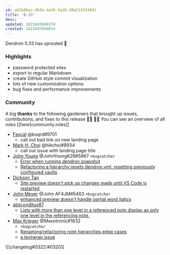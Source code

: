 ```yaml
---
id: ab2b8bac-db9a-4af8-9a2b-d8a219334841
title: '0.33'
desc: ''
updated: 1615845600370
created: 1615843960014
---
```



Dendron 0.33 has sprouted  🌱

### Highlights

- password protected sites
- export to regular Markdown
- create GitHub style commit visualization
- lots of new customization options
- bug fixes and performance improvements

### Community

A big **thanks** to the following gardeners that brought up issues, contributions, and fixes to this release :man_farmer: :woman_farmer: 
You can see an overview of all roles [[here|community.roles]]

- [Fayçal](https://github.com/d3vr) @bsqrd#9701 
  - call out bad link on new landing page
- [Mark H. Choi](https://github.com/hikchoi/cerebrarium) @hikchoi#8934 
  - call out issue with landing page title
- [John Young](https://github.com/iterating) @JohnYoung626#5967 `+bugcatcher`
    - [Error when running dendron.snapshot](https://github.com/dendronhq/dendron/issues/542)
    - [Refactoring a hierarchy resets dendron.yml, resetting previously configured vaults](https://github.com/dendronhq/dendron/issues/529)
- [Dickson Tan](https://github.com/Neurrone)
  - [Site preview doesn't pick up changes made until VS Code is restarted](https://github.com/dendronhq/dendron/issues/539)
- [John Meyer](https://github.com/af4jm) @John AF4JM#5463 `+bugcatcher`
  - [enhanced preview doesn't handle partial word italics](https://github.com/dendronhq/dendron/issues/538)
- [absconditus87](https://github.com/absconditus87)
  - [Lists with more than one level in a referenced note display as only one level in the referencing note.](https://github.com/dendronhq/dendron/issues/537)
- [Max Krieger](https://github.com/maxkrieger) @Maxotronic#1632 
  - `+bugcatcher`
  - [ Renaming/refactoring note hierarchies edge cases](https://github.com/dendronhq/dendron/issues/536)
  - [a textwrap issue](https://github.com/dendronhq/dendron/issues/535)


![[changelog#0322:#0320]]
